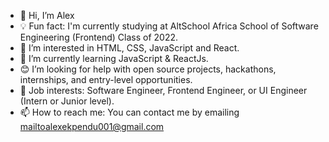 - 👋 Hi, I’m Alex
- 💡 Fun fact: I'm currently studying at AltSchool Africa School of Software Engineering (Frontend) Class of 2022.
- 👀 I’m interested in HTML, CSS, JavaScript and React.
- 🌱 I’m currently learning JavaScript & ReactJs.
- 😊 I’m looking for help with open source projects, hackathons, internships, and entry-level opportunities.
- 💼 Job interests: Software Engineer, Frontend Engineer, or UI Engineer (Intern or Junior level).
- 📫 How to reach me: You can contact me by emailing mailtoalexekpendu001@gmail.com

<!---
theguylex/theguylex is a ✨ special ✨ repository because its `README.md` (this file) appears on your GitHub profile.
You can click the Preview link to take a look at your changes.
--->
